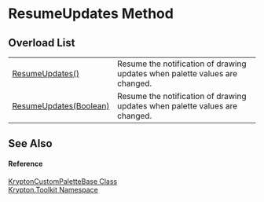 # ResumeUpdates Method


## Overload List
<table>
<tr>
<td><a href="3022f244-9bf1-a772-c530-20c2d4dada44.md">ResumeUpdates()</a></td>
<td>Resume the notification of drawing updates when palette values are changed.</td></tr>
<tr>
<td><a href="24a4ba97-a316-7439-39cb-9ea0a15fb604.md">ResumeUpdates(Boolean)</a></td>
<td>Resume the notification of drawing updates when palette values are changed.</td></tr>
</table>

## See Also


#### Reference
<a href="19e895c2-5326-25bf-d4bb-c7367f234f77.md">KryptonCustomPaletteBase Class</a>  
<a href="79d2eac2-21f4-54ff-7552-b20c33c30600.md">Krypton.Toolkit Namespace</a>  
